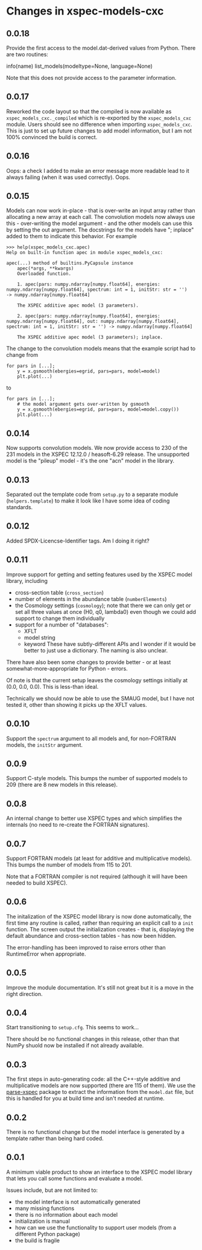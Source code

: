 # Changes in xspec-models-cxc

## 0.0.18

Provide the first access to the model.dat-derived values from
Python. There are two routines:

  info(name)
  list_models(modeltype=None, language=None)

Note that this does not provide access to the parameter information.

## 0.0.17

Reworked the code layout so that the compiled is now available as
`xspec_models_cxc._compiled` which is re-exported by the
`xspec_models_cxc` module. Users should see no difference when
importing `xspec_models_cxc`. This is just to set up future changes to
add model information, but I am not 100% convinced the build is
correct.

## 0.0.16

Oops: a check I added to make an error message more readable lead to
it always failing (when it was used correctly). Oops.

## 0.0.15

Models can now work in-place - that is over-write an input array
rather than allocating a new array at each call. The convolution
models now always use this - over-writing the model argument - and the
other models can use this by setting the out argument. The docstrings
for the models have "; inplace" added to them to indicate this
behavior. For example

```
>>> help(xspec_models_cxc.apec)
Help on built-in function apec in module xspec_models_cxc:

apec(...) method of builtins.PyCapsule instance
    apec(*args, **kwargs)
    Overloaded function.

    1. apec(pars: numpy.ndarray[numpy.float64], energies: numpy.ndarray[numpy.float64], spectrum: int = 1, initStr: str = '')
-> numpy.ndarray[numpy.float64]

    The XSPEC additive apec model (3 parameters).

    2. apec(pars: numpy.ndarray[numpy.float64], energies: numpy.ndarray[numpy.float64], out: numpy.ndarray[numpy.float64], spectrum: int = 1, initStr: str = '') -> numpy.ndarray[numpy.float64]

    The XSPEC additive apec model (3 parameters); inplace.
```

The change to the convolution models means that the example script
had to change from

```
for pars in [...];
    y = x.gsmooth(ebergies=egrid, pars=pars, model=model)
	plt.plot(...)
```

to

```
for pars in [...];
    # the model argument gets over-written by gsmooth
    y = x.gsmooth(ebergies=egrid, pars=pars, model=model.copy())
	plt.plot(...)
```

## 0.0.14

Now supports convolution models. We now provide access to 230 of the
231 models in the XSPEC 12.12.0 / heasoft-6.29 release. The
unsupported model is the "pileup" model - it's the one "acn" model in
the library.

## 0.0.13

Separated out the template code from `setup.py` to a separate module
(`helpers.template`) to make it look like I have some idea of coding
standards.

## 0.0.12

Added SPDX-Licencse-Identifier tags. Am I doing it right?

## 0.0.11

Improve support for getting and setting features used by the
XSPEC model library, including

- cross-section table (`cross_section`)
- number of elements in the abundance table (`numberElements`)
- the Cosmology settings (`cosmology`); note that there we can only
  get or set all three values at once (H0, q0, lambda0) even though we
  could add support to change them individually
- support for a number of "databases":
  - XFLT
  - model string
  - keyword
  These have subtly-different APIs and I wonder if it would be
  better to just use a dictionary. The naming is also unclear.

There have also been some changes to provide better - or at least
somewhat-more-appropriate for Python - errors.

Of note is that the current setup leaves the cosmology settings
initially at (0.0, 0.0, 0.0). This is less-than ideal.

Technically we should now be able to use the SMAUG model, but I have
not tested it, other than showing it picks up the XFLT values.

## 0.0.10

Support the `spectrum` argument to all models and, for non-FORTRAN
models, the `initStr` argument.

## 0.0.9

Support C-style models. This bumps the number of supported models to
209 (there are 8 new models in this release).

## 0.0.8

An internal change to better use XSPEC types and which simplifies the
internals (no need to re-create the FORTRAN signatures).

## 0.0.7

Support FORTRAN models (at least for additive and multiplicative
models). This bumps the number of models from 115 to 201.

Note that a FORTRAN compiler is not required (although it will have
been needed to build XSPEC).

## 0.0.6

The initalization of the XSPEC model library is now done
automatically, the first time any routine is called, rather than
requiring an explicit call to a `init` function. The screen output the
initialization creates - that is, displaying the default abundance and
cross-section tables - has now been hidden.

The error-handling has been improved to raise errors other than
RuntimeError when appropriate.

## 0.0.5

Improve the module documentation. It's still not great but it is a
move in the right direction.

## 0.0.4

Start transitioning to `setup.cfg`. This seems to work...

There should be no functional changes in this release, other than that
NumPy shuold now be installed if not already available.

## 0.0.3

The first steps in auto-generating code: all the C++-style additive
and multiplicative models are now supported (there are 115 of
them). We use the [parse-xspec](https://github.com/cxcsds/parse_xspec)
package to extract the information from the `model.dat` file, but this
is handled for you at build time and isn't needed at runtime.

## 0.0.2

There is no functional change but the model interface is generated by
a template rather than being hard coded.

## 0.0.1

A minimum viable product to show an interface to the XSPEC model
library that lets you call some functions and evaluate a model.

Issues include, but are not limited to:

- the model interface is not automatically generated
- many missing functions
- there is no information about each model
- initialization is manual
- how can we use the functionality to support user models
  (from a different Python package)
- the build is fragile
